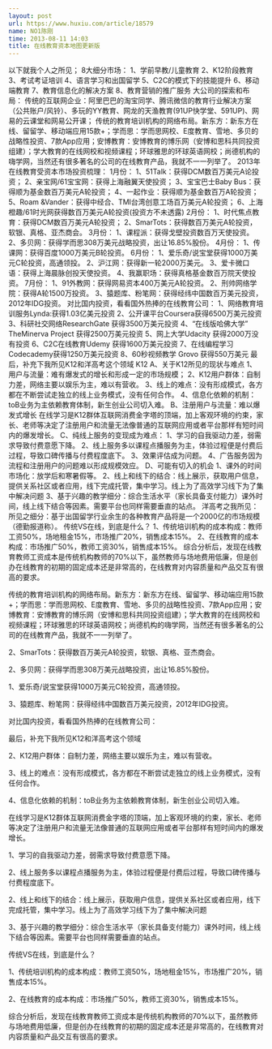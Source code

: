 ```yaml
---
layout: post
url: https://www.huxiu.com/article/18579
name: NO1陈刚
time: 2013-08-11 14:03
title: 在线教育资本地图更新版
---
```

以下就我个人之所见； 8大细分市场： 1、学前早教/儿童教育 2、K12阶段教育 3、考试考证培训 4、语言学习和出国留学 5、C2C的模式下的技能提升 6、移动端教育 7、教育信息化的解决方案 8、教育营销的推广服务 大公司的探索和布局： 传统的互联网企业：阿里巴巴的淘宝同学、腾讯微信的教育行业解决方案（公共账户/风铃）、多玩的YY教育、网龙的天渔教育(91UP快学堂、591UP)、网易的云课堂和网易公开课； 传统的教育培训机构的网络布局。新东方：新东方在线、留留学、移动端应用15款+；学而思：学而思网校、E度教育、雪地、多贝的战略性投资、7款App应用；安博教育：安博教育的博乐网（安博和思科共同投资组建）；学大教育的在线网校和视频课程；环球雅思的环球英语网校；尚德机构的嗨学网，当然还有很多著名的公司的在线教育产品，我就不一一列举了。 2013年在线教育受资本市场投资梳理： 1月份： 1、51Talk：获得DCM数百万美元A论投资； 2、亲宝网/61宝宝网：获得上海融翼天使投资； 3、宝宝巴士Baby Bus：获得顺为基金数百万美元A轮投资； 4、一起作业：获得顺为基金数百万A轮投资； 5、Roam &Vander：获得中经合、TMI台湾创意工场百万美元A轮投资； 6、上海橙趣/61时光网获得数百万美元A轮投资(投资方不未透露) 2月份： 1、时代焦点教育：获得DCM数百万美元A轮投资； 2、SmarTots：获得数百万美元A轮投资，软银、真格、亚杰商会。 3月份： 1、课程派：获得戈壁投资数百万天使投资。 2、多贝网：获得学而思308万美元战略投资，出让16.85%股份。 4月份： 1、传课网：获得百度1000万美元B轮投资。 6月份： 1、爱乐奇/说宝堂获得1000万美元C轮投资，高通领投。 2、沪江网：获得新一轮2000万美元。 3、爱卡微口语：获得上海晨脉创投天使投资。 4、我赢职场：获得真格基金数百万院天使投资。 7月份： 1、91外教网：获得网易资本400万美元A轮投资。 2、刑帅网络学院：获得A轮1500万投资。 3、猿题库、粉笔网：获得经纬中国数百万美元投资，2012年IDG投资。 对比国内投资，看看国外热捧的在线教育公司： 1、网络教育培训服务Lynda:获得1.03亿美元投资 2、公开课平台Coursera获得6500万美元投资 3、科研社交网络ResearchGate 获得3500万美元投资 4、“在线版哈佛大学” TheMinerva Project 获得2500万美元投资 5、网上大学Udacity 获得2000万没有投资 6、C2C在线教育Udemy 获得1600万美元投资 7、在线编程学习Codecademy获得1250万美元投资 8、60秒视频教学 Grovo 获得550万美元 最后，补充下我所见K12和洋高考这个领域 K12 A、关于K12所见的现状与难点 1、用户与流量：难有爆发式的增长和形成一定的市场规模； 2、K12用户群体：自制力差，网络主要以娱乐为主，难以有营收。 3、线上的难点：没有形成模式，各方都在不断尝试走独立的线上业务模式，没有任何合作。 4、信息化依赖的机制：toB业务为主依赖教育体制，新生创业公司切入难。 B、注册用户与流量：难以爆发式增长 在线学习是K12群体互联网消费金字塔的顶端，加上客观环境的约束，家长、老师等决定了注册用户和流量无法像普通的互联网应用或者平台那样有短时间内的爆发增长。 C、纯线上服务的变现成为难点： 1、学习的自我驱动力差，弱需求导致付费意愿下降。 2、线上服务多以课程点播服务为主，体验过程便是付费后过程，导致口碑传播与付费程度底下。 3、效果评估成为问题。 4、广告服务因为流程和注册用户的问题难以形成规模效应。 D、可能有切入的机会 1、课外的时间市场化：放学后和寒暑假等。 2、线上和线下的结合：线上展示，获取用户信息，提供关系社区或者应用，线下完成托管，集中学习。线上为了高效学习线下为了集中解决问题 3、基于兴趣的教学细分：综合生活水平（家长具备支付能力）课外时间，线上线下结合等因素。需要平台也同样需要垂直的站点。 洋高考之我所见： 所见之细分：基于出国留学行业余生的各种教育产品将是一个2000亿的市场规模（德勤报道称）。 传统VS在线，到底是什么？ 1、传统培训机构的成本构成：教师工资50%，场地租金15%，市场推广20%，销售成本15%。 2、在线教育的成本构成：市场推广50%，教师工资30%，销售成本15%。 综合分析后，发现在线教育教师工资成本是传统机构教师的70%以下，虽然教师与场地费用低廉，但是创办在线教育的初期的固定成本还是非常高的，在线教育对内容质量和产品交互有很高的要求。

传统的教育培训机构的网络布局。新东方：新东方在线、留留学、移动端应用15款+；学而思：学而思网校、E度教育、雪地、多贝的战略性投资、7款App应用；安博教育：安博教育的博乐网（安博和思科共同投资组建）；学大教育的在线网校和视频课程；环球雅思的环球英语网校；尚德机构的嗨学网，当然还有很多著名的公司的在线教育产品，我就不一一列举了。

2、SmarTots：获得数百万美元A轮投资，软银、真格、亚杰商会。

2、多贝网：获得学而思308万美元战略投资，出让16.85%股份。

1、爱乐奇/说宝堂获得1000万美元C轮投资，高通领投。

3、猿题库、粉笔网：获得经纬中国数百万美元投资，2012年IDG投资。

对比国内投资，看看国外热捧的在线教育公司：

最后，补充下我所见K12和洋高考这个领域

2、K12用户群体：自制力差，网络主要以娱乐为主，难以有营收。

3、线上的难点：没有形成模式，各方都在不断尝试走独立的线上业务模式，没有任何合作。

4、信息化依赖的机制：toB业务为主依赖教育体制，新生创业公司切入难。

在线学习是K12群体互联网消费金字塔的顶端，加上客观环境的约束，家长、老师等决定了注册用户和流量无法像普通的互联网应用或者平台那样有短时间内的爆发增长。

1、学习的自我驱动力差，弱需求导致付费意愿下降。

2、线上服务多以课程点播服务为主，体验过程便是付费后过程，导致口碑传播与付费程度底下。

2、线上和线下的结合：线上展示，获取用户信息，提供关系社区或者应用，线下完成托管，集中学习。线上为了高效学习线下为了集中解决问题

3、基于兴趣的教学细分：综合生活水平（家长具备支付能力）课外时间，线上线下结合等因素。需要平台也同样需要垂直的站点。

传统VS在线，到底是什么？

1、传统培训机构的成本构成：教师工资50%，场地租金15%，市场推广20%，销售成本15%。

2、在线教育的成本构成：市场推广50%，教师工资30%，销售成本15%。

综合分析后，发现在线教育教师工资成本是传统机构教师的70%以下，虽然教师与场地费用低廉，但是创办在线教育的初期的固定成本还是非常高的，在线教育对内容质量和产品交互有很高的要求。

